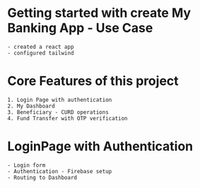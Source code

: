 # Getting started with create My Banking App - Use Case
    - created a react app
    - configured tailwind

# Core Features of this project
    1. Login Page with authentication
    2. My Dashboard
    3. Beneficiary - CURD operations
    4. Fund Transfer with OTP verification

# LoginPage with Authentication
    - Login form
    - Authentication - Firebase setup
    - Routing to Dashboard    
